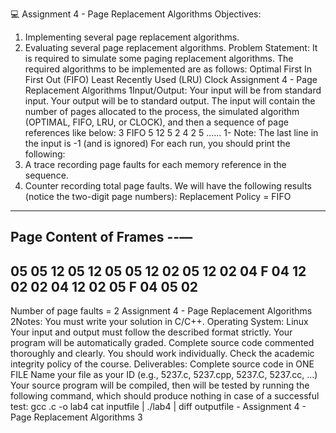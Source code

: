 💻
Assignment 4 - Page
Replacement Algorithms
Objectives:
1. Implementing several page replacement algorithms.
2. Evaluating several page replacement algorithms.
Problem Statement:
It is required to simulate some paging replacement algorithms. The required algorithms
to be implemented are as follows:
Optimal
First In First Out (FIFO)
Least Recently Used (LRU)
Clock
Assignment 4 - Page Replacement Algorithms
1Input/Output:
Your input will be from standard input. Your output will be to standard output. The input
will contain the number of pages allocated to the process, the simulated algorithm
(OPTIMAL, FIFO, LRU, or CLOCK), and then a sequence of page references like
below:
3
FIFO
5
12
5
2
4
2
5
......
1-
Note: The last line in the input is -1 (and is ignored)
For each run, you should print the following:
1. A trace recording page faults for each memory reference in the sequence.
2. Counter recording total page faults.
We will have the following results (notice the two-digit page numbers):
Replacement Policy = FIFO
-------------------------------------
Page
Content of Frames
--—
-----------------
05
05
12
05 12
05
05 12
02
05 12 02
04 F
04 12 02
02
04 12 02
05 F
04 05 02
-------------------------------------
Number of page faults = 2
Assignment 4 - Page Replacement Algorithms
2Notes:
You must write your solution in C/C++.
Operating System: Linux
Your input and output must follow the described format strictly. Your program will
be automatically graded.
Complete source code commented thoroughly and clearly.
You should work individually.
Check the academic integrity policy of the course.
Deliverables:
Complete source code in ONE FILE
Name your file as your ID (e.g., 5237.c, 5237.cpp, 5237.C, 5237.cc, ...)
Your source program will be compiled, then will be tested by running the following
command, which should produce nothing in case of a successful test:
gcc <ID>.c -o lab4
cat inputfile | ./lab4 | diff outputfile -
Assignment 4 - Page Replacement Algorithms
3
